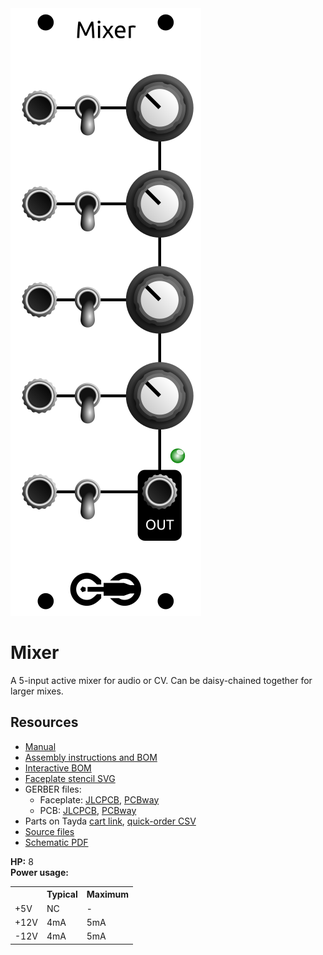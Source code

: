 <div class="fm-readme-container">
<div class="fm-row">

<img class="fm-readme-module-image" src="docs/images/mixer_faceplate_display.svg" />

<div class="fm-readme-text">

<h1>Mixer</h1>

<p>A 5-input active mixer for audio or CV. Can be daisy-chained together for larger mixes.</p>

<h2>Resources</h2>

<ul>
  <li><a href="https://quinnfreedman.github.io/fm-artifacts/Mixer/mixer_manual.pdf">Manual</a></li>
  <li><a href="https://quinnfreedman.github.io/modular/modules/Mixer/docs/assembly_instructions">Assembly instructions and BOM</a></li>
  <li><a href="https://quinnfreedman.github.io/fm-artifacts/Mixer/mixer_pcb_interactive_bom.html">Interactive BOM</a></li>
  <li><a href="https://quinnfreedman.github.io/fm-artifacts/Mixer/mixer_faceplate.svg">Faceplate stencil SVG</a></li>
  <li>GERBER files:
    <ul>
      <li>Faceplate: <a href="https://quinnfreedman.github.io/fm-artifacts/Mixer/mixer_faceplate_jlcpcb.zip">JLCPCB</a>, <a href="https://quinnfreedman.github.io/fm-artifacts/Mixer/mixer_faceplate_pcbway.zip">PCBway</a></li>
      <li>PCB: <a href="https://quinnfreedman.github.io/fm-artifacts/Mixer/mixer_jlcpcb.zip">JLCPCB</a>, <a href="https://quinnfreedman.github.io/fm-artifacts/Mixer/mixer_pcbway.zip">PCBway</a></li>
    </ul>
  </li>
  <li>Parts on Tayda <a href="https://www.taydaelectronics.com/savecartpro/index/savenewquote/qid/39240677892">cart link</a>, <a href="https://freemodular.org/modules/Mixer/fm_mixer_tayda_bom.csv">quick-order CSV</a></li>
  <li><a href="https://github.com/QuinnFreedman/modular/tree/main/modules/Mixer">Source files</a></li>
  <li><a href="https://quinnfreedman.github.io/fm-artifacts/Mixer/mixer_schematic.pdf">Schematic PDF</a></li>
</ul>

</div>
</div>

<b>HP:</b> 8<br>
<b>Power usage:</b>
<table class="fm-current-table">
  <tr>
    <th></th>
    <th>Typical</th>
    <th>Maximum</th>
  </tr>
  <tr>
    <td>+5V</td>
    <td>NC</td>
    <td>-</td>
  </tr>
  <tr>
    <td>+12V</td>
    <td>4mA</td>
    <td>5mA</td>
  </tr>
  <tr>
    <td>-12V</td>
    <td>4mA</td>
    <td>5mA</td>
  </tr>
</table>

</div>
